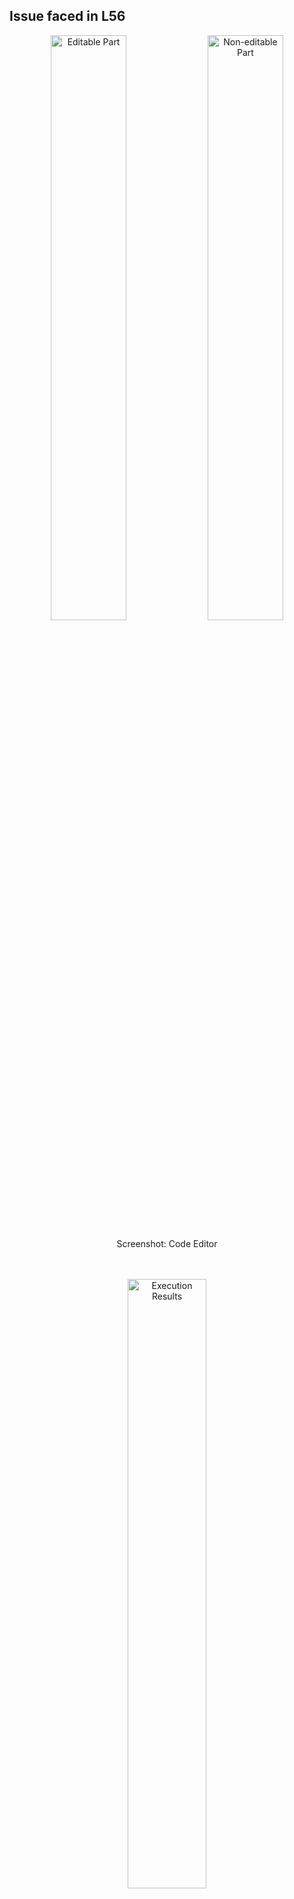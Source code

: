## Issue faced in  L56

 <div align="center">
        <img width="49%" alt="Editable Part" src="https://user-images.githubusercontent.com/110342305/210236253-d7803ec6-8d36-46f8-9226-66a1de9928fb.png"/>
        <img width="49%" alt="Non-editable Part" src="https://user-images.githubusercontent.com/110342305/210236249-95d3d510-6a6f-46a6-9632-1398ad9f67a0.png"/>
</div>
<p align = "center"> Screenshot: Code Editor </p>
<br> <br> 

<div align="center">
<img width="50%" alt="Execution Results" src="https://user-images.githubusercontent.com/110342305/210236640-77a908b7-c052-4e54-ad30-c1bb02a79889.png">
</div>
<p align = "center"> Screenshot: Execution Results </p>

<br> 

<b> Note:</b> You may face above mentioned issue in L56, this because of the non-editable part in the code editor (having red background).
  Hope Codetantra will fix it soon.
